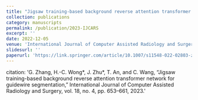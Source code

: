 ```yaml
---
title: "Jigsaw training-based background reverse attention transformer network for guidewire segmentation"
collection: publications
category: manuscripts
permalink: /publication/2023-IJCARS
excerpt: ''
date: 2022-12-05
venue: 'International Journal of Computer Assisted Radiology and Surgery'
slidesurl: ''
paperurl: 'https://link.springer.com/article/10.1007/s11548-022-02803-z'
---
```

citation: 'G. Zhang, H.-C. Wong*, J. Zhu*, T. An, and C. Wang, “Jigsaw training-based background reverse attention transformer network for guidewire segmentation,” International Journal of Computer Assisted Radiology and Surgery, vol. 18, no. 4, pp. 653–661, 2023.'

